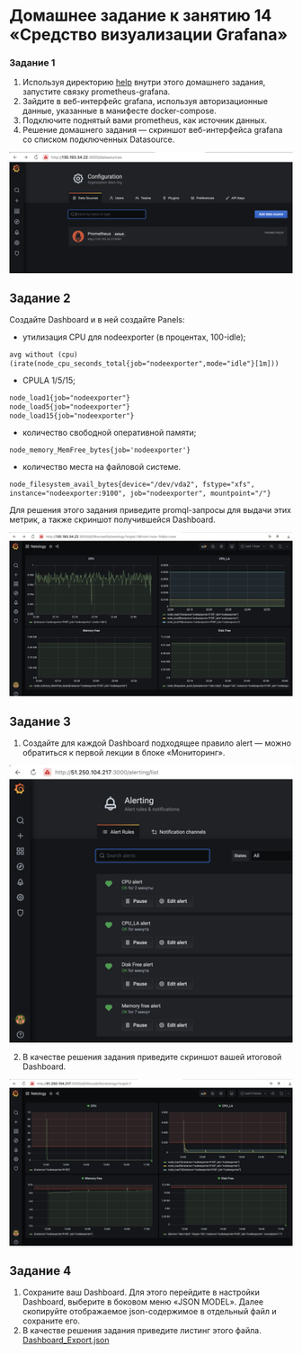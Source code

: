 # Домашнее задание к занятию 14 «Средство визуализации Grafana»

### Задание 1

1. Используя директорию [help](./help) внутри этого домашнего задания, запустите связку prometheus-grafana.
2. Зайдите в веб-интерфейс grafana, используя авторизационные данные, указанные в манифесте docker-compose.
3. Подключите поднятый вами prometheus, как источник данных.
4. Решение домашнего задания — скриншот веб-интерфейса grafana со списком подключенных Datasource.
<p align="center">
  <img src="./Screenshots/3.png">
</p>

## Задание 2

Создайте Dashboard и в ней создайте Panels:

- утилизация CPU для nodeexporter (в процентах, 100-idle);
```
avg without (cpu)(irate(node_cpu_seconds_total{job="nodeexporter",mode="idle"}[1m]))
```
- CPULA 1/5/15;
```
node_load1{job="nodeexporter"}
node_load5{job="nodeexporter"}
node_load15{job="nodeexporter"}
```
- количество свободной оперативной памяти;
```
node_memory_MemFree_bytes{job='nodeexporter'}
```
- количество места на файловой системе.
```
node_filesystem_avail_bytes{device="/dev/vda2", fstype="xfs", instance="nodeexporter:9100", job="nodeexporter", mountpoint="/"}
```

Для решения этого задания приведите promql-запросы для выдачи этих метрик, а также скриншот получившейся Dashboard.
<p align="center">
  <img src="./Screenshots/5.png">
</p>

## Задание 3

1. Создайте для каждой Dashboard подходящее правило alert — можно обратиться к первой лекции в блоке «Мониторинг».
<p align="center">
  <img src="./Screenshots/6.png">
</p>

2. В качестве решения задания приведите скриншот вашей итоговой Dashboard.
<p align="center">
  <img src="./Screenshots/7.png">
</p>

## Задание 4

1. Сохраните ваш Dashboard. Для этого перейдите в настройки Dashboard, выберите в боковом меню «JSON MODEL». Далее скопируйте отображаемое json-содержимое в отдельный файл и сохраните его.  
2. В качестве решения задания приведите листинг этого файла.  
[Dashboard_Export.json](https://github.com/osipovtema/grafana/blob/main/Dashboard_Export.json)
